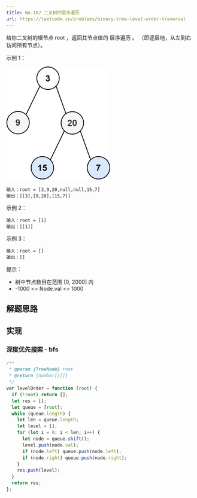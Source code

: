 ```yaml
---
title: No.102 二叉树的层序遍历
url: https://leetcode.cn/problems/binary-tree-level-order-traversal
---
```


给你二叉树的根节点 root ，返回其节点值的 层序遍历 。 （即逐层地，从左到右访问所有节点）。

示例 1：

![sample_1](https://raw.githubusercontent.com/wcywxq/image-store/master/ssg/code_leetcode_No.102_sample_1.png)

```text
输入：root = [3,9,20,null,null,15,7]
输出：[[3],[9,20],[15,7]]
```

示例 2：

```text
输入：root = [1]
输出：[[1]]
```

示例 3：

```text
输入：root = []
输出：[]
```

提示：

- 树中节点数目在范围 \[0, 2000\] 内
- -1000 <= Node.val <= 1000

## 解题思路

## 实现

### 深度优先搜索 - bfs

```js
/**
 * @param {TreeNode} root
 * @return {number[][]}
 */
var levelOrder = function (root) {
  if (!root) return [];
  let res = [];
  let queue = [root];
  while (queue.length) {
    let len = queue.length;
    let level = [];
    for (let i = 0; i < len; i++) {
      let node = queue.shift();
      level.push(node.val);
      if (node.left) queue.push(node.left);
      if (node.right) queue.push(node.right);
    }
    res.push(level);
  }
  return res;
};
```
